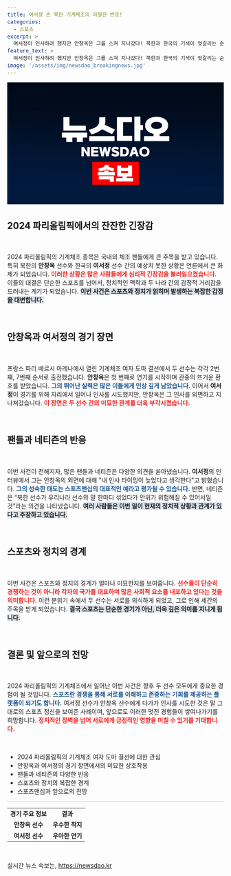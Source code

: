 ```yaml
---
title: 여서정 손 북한 기계체조의 아찔한 반응!
categories:
  - 스포츠
excerpt: >
  여서정이 인사하려 했지만 안창옥은 그를 스쳐 지나갔다! 북한과 한국의 기색이 엇갈리는 순간, 격한 감정이 얽힌 이 상황에 대해 네티즌들의 뜨거운 반응이 쏟아졌다. 클릭하고 진실을 확인해 보세요!
feature_text: >
  여서정이 인사하려 했지만 안창옥은 그를 스쳐 지나갔다! 북한과 한국의 기색이 엇갈리는 순간, 격한 감정이 얽힌 이 상황에 대해 네티즌들의 뜨거운 반응이 쏟아졌다. 클릭하고 진실을 확인해 보세요!
image: '/assets/img/newsdao_breakingnews.jpg'
---
```


<p><img src="/assets/img/newsdao_breakingnews.jpg" alt="bookingtag 속보" /></p>

<h2 data-ke-size="size26">2024 파리올림픽에서의 잔잔한 긴장감</h2> 

<p data-ke-size="size16">&nbsp;</p>

<p>2024 파리올림픽의 기계체조 종목은 국내외 체조 팬들에게 큰 주목을 받고 있습니다. 특히 북한의 <b>안창옥</b> 선수와 한국의 <b>여서정</b> 선수 간의 예상치 못한 상황은 언론에서 큰 화제가 되었습니다. <b><span style="color: #ee2323;">이러한 상황은 많은 사람들에게 심리적 긴장감을 불러일으켰습니다.</span></b> 이들의 대결은 단순한 스포츠를 넘어서, 정치적인 맥락과 두 나라 간의 감정적 거리감을 드러내는 계기가 되었습니다. <b><span style="background-color: #21538527;">이번 사건은 스포츠와 정치가 얽히며 발생하는 복잡한 감정을 대변합니다.</span></b></p>

<p data-ke-size="size16">&nbsp;</p>

<h2 data-ke-size="size26">안창옥과 여서정의 경기 장면</h2>

<p data-ke-size="size16">&nbsp;</p>

<p>프랑스 파리 베르시 아레나에서 열린 기계체조 여자 도마 결선에서 두 선수는 각각 2번째, 7번째 순서로 출전했습니다. <b>안창옥</b>은 첫 번째로 연기를 시작하며 관중의 뜨거운 환호를 받았습니다. <b><span style="color: #1a5490;">그의 뛰어난 실력은 많은 이들에게 인상 깊게 남았습니다.</span></b> 이어서 <b>여서정</b>이 경기를 위해 자리에서 일어나 인사를 시도했지만, 안창옥은 그 인사를 외면하고 지나쳐갔습니다. <b><span style="color: #ee2323;">이 장면은 두 선수 간의 미묘한 관계를 더욱 부각시켰습니다.</span></b></p>

<p data-ke-size="size16">&nbsp;</p>

<h2 data-ke-size="size26">팬들과 네티즌의 반응</h2>

<p data-ke-size="size16">&nbsp;</p>

<p>이번 사건이 전해지자, 많은 팬들과 네티즌은 다양한 의견을 쏟아냈습니다. <b>여서정</b>의 인터뷰에서 그는 안창옥의 외면에 대해 "내 인사 타이밍이 늦었다고 생각한다"고 밝혔습니다. <b><span style="color: #1a5490;">그의 성숙한 태도는 스포츠맨십의 대표적인 예라고 평가될 수 있습니다.</span></b> 반면, 네티즌은 “북한 선수가 우리나라 선수와 말 한마디 섞었다가 안위가 위험해질 수 있어서일 것”라는 의견을 나타냈습니다. <b><span style="background-color: #21538527;">여러 사람들은 이번 일이 현재의 정치적 상황과 관계가 있다고 주장하고 있습니다.</span></b></p>

<p data-ke-size="size16">&nbsp;</p>

<h2 data-ke-size="size26">스포츠와 정치의 경계</h2>

<p data-ke-size="size16">&nbsp;</p>

<p>이번 사건은 스포츠와 정치의 경계가 얼마나 미묘한지를 보여줍니다. <b><span style="color: #ee2323;">선수들이 단순히 경쟁하는 것이 아니라 각자의 국가를 대표하며 많은 사회적 요소를 내포하고 있다는 것을 의미합니다.</span></b> 이런 분위기 속에서 두 선수는 서로를 의식하게 되었고, 그로 인해 세간의 주목을 받게 되었습니다. <b><span style="background-color: #21538527;">결국 스포츠는 단순한 경기가 아닌, 더욱 깊은 의미를 지니게 됩니다.</span></b></p>

<p data-ke-size="size16">&nbsp;</p>

<h2 data-ke-size="size26">결론 및 앞으로의 전망</h2>

<p data-ke-size="size16">&nbsp;</p>

<p>2024 파리올림픽의 기계체조에서 일어난 이번 사건은 향후 두 선수 모두에게 중요한 경험이 될 것입니다. <b><span style="color: #1a5490;">스포츠란 경쟁을 통해 서로를 이해하고 존중하는 기회를 제공하는 플랫폼이 되기도 합니다.</span></b> 여서정 선수가 안창옥 선수에게 다가가 인사를 시도한 것은 말 그대로의 스포츠 정신을 보여준 사례이며, 앞으로도 이러한 멋진 경험들이 쌓여나가기를 희망합니다. <b><span style="color: #ee2323;">정치적인 장벽을 넘어 서로에게 긍정적인 영향을 미칠 수 있기를 기대합니다.</span></b></p>

<p data-ke-size="size16">&nbsp;</p> 

<ul>
    <li>2024 파리올림픽의 기계체조 여자 도마 결선에 대한 관심</li>
    <li>안창옥과 여서정의 경기 장면에서의 미묘한 상호작용</li>
    <li>팬들과 네티즌의 다양한 반응</li>
    <li>스포츠와 정치의 복잡한 경계</li>
    <li>스포츠맨십과 앞으로의 전망</li>
</ul>

<hr style="height: 1px; background-color: #ccc; border: none;" />

<table style="width: 100%; border-collapse: collapse;">
    <tr>
        <td style="text-align: center; height: 17px;"><b>경기 주요 정보</b></td>
        <td style="text-align: center; height: 17px;"><b>결과</b></td>
    </tr>
    <tr>
        <td style="text-align: center; height: 17px;"><b>안창옥 선수</b></td>
        <td style="text-align: center; height: 17px;"><b>우수한 착지</b></td>
    </tr>
    <tr>
        <td style="text-align: center; height: 17px;"><b>여서정 선수</b></td>
        <td style="text-align: center; height: 17px;"><b>우아한 연기</b></td>
    </tr>
</table>

<p data-ke-size="size16">&nbsp;</p>
실시간 뉴스 속보는, <a href="https://newsdao.kr" rel="dofollow">https://newsdao.kr</a>


